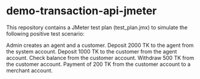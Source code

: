 # demo-transaction-api-jmeter

This repository contains a JMeter test plan (test_plan.jmx) to simulate the following positive test scenario:

Admin creates an agent and a customer.
Deposit 2000 TK to the agent from the system account.
Deposit 1000 TK to the customer from the agent account.
Check balance from the customer account.
Withdraw 500 TK from the customer account.
Payment of 200 TK from the customer account to a merchant account.
